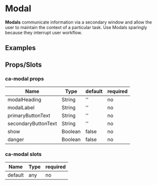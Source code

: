 
# Modal

**Modals** communicate information via a secondary window and allow the user to maintain the context of a particular task. Use Modals sparingly because they interrupt user workflow.


## Examples

<Codepen codePenId="GBqBXv"></Codepen>

## Props/Slots

### ca-modal props

| Name | Type | default | required |
| ------ | ----------- | ------ | -----|
| modalHeading   | String  | '' | no | 
| modalLabel   | String | '' | no | 
| primaryButtonText   | String  | '' | no | 
| secondaryButtonText   | String  | '' | no | 
| show   | Boolean  | false | no | 
| danger   | Boolean  | false | no | 

### ca-modal slots

| Name | Type | required |
| ------ | ----------- | ------ |
| default   | any | no |